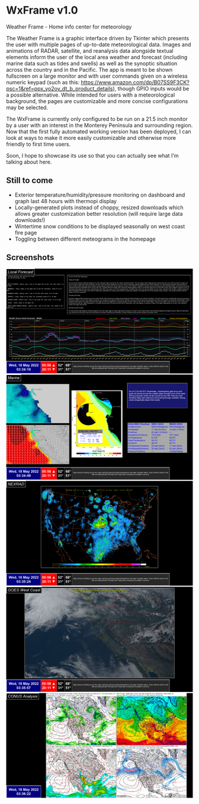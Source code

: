 # WxFrame v1.0
 Weather Frame - Home info center for meteorology
 
 The Weather Frame is a graphic interface driven by Tkinter which presents the user with multiple pages of up-to-date meteorological data.  Images and animations of RADAR, satellite, and reanalysis data alongside textual elements inform the user of the local area weather and forecast (including marine data such as tides and swells) as well as the synoptic situation across the country and in the Pacific.  The app is meant to be shown fullscreen on a large monitor and with user commands given on a wireless numeric keypad (such as this: https://www.amazon.com/dp/B07SS9F3CK?psc=1&ref=ppx_yo2ov_dt_b_product_details), though GPIO inputs would be a possible alternative.  While intended for users with a meteorological background, the pages are customizable and more concise configurations may be selected.
 
 The WxFrame is currently only configured to be run on a 21.5 inch monitor by a user with an interest in the Monterey Peninsula and surrounding region.  Now that the first fully automated working version has been deployed, I can look at ways to make it more easily customizable and otherwise more friendly to first time users.  
 
 Soon, I hope to showcase its use so that you can actually see what I'm talking about here.
 
 ## Still to come
 
 - Exterior temperature/humidity/pressure monitoring on dashboard and graph last 48 hours with thermopi display
 - Locally-generated plots instead of choppy, resized downloads which allows greater customization better resolution (will require large data downloads!)
 - Wintertime snow conditions to be displayed seasonally on west coast fire page
 - Toggling between different meteograms in the homepage

## Screenshots

![homepage](img/figures/homepage.png)
![marine](img/figures/marine.png)
![nexrad](img/figures/radar.png)
![goes](img/figures/satellite.png)
![conus](img/figures/conus.png)
